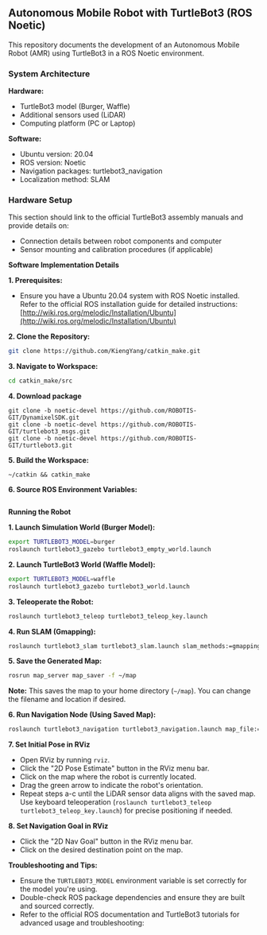 ## Autonomous Mobile Robot with TurtleBot3 (ROS Noetic)

This repository documents the development of an Autonomous Mobile Robot (AMR) using TurtleBot3 in a ROS Noetic environment.

### System Architecture

**Hardware:**

* TurtleBot3 model (Burger, Waffle) 
* Additional sensors used (LiDAR) 
* Computing platform (PC or Laptop)

**Software:**

* Ubuntu version: 20.04
* ROS version: Noetic
* Navigation packages: turtlebot3_navigation
* Localization method: SLAM
  
### Hardware Setup

This section should link to the official TurtleBot3 assembly manuals and provide details on:

* Connection details between robot components and computer
* Sensor mounting and calibration procedures (if applicable)


**Software Implementation Details**

**1. Prerequisites:**

   - Ensure you have a Ubuntu 20.04 system with ROS Noetic installed. Refer to the official ROS installation guide for detailed instructions: [http://wiki.ros.org/melodic/Installation/Ubuntu](http://wiki.ros.org/melodic/Installation/Ubuntu)

**2. Clone the Repository:**

   ```bash
   git clone https://github.com/KiengYang/catkin_make.git
   ```

**3. Navigate to Workspace:**

   ```bash
   cd catkin_make/src
   ```

**4. Download package**

   ```git clone -b noetic-devel https://github.com/ROBOTIS-GIT/turtlebot3_simulations.git
git clone -b noetic-devel https://github.com/ROBOTIS-GIT/DynamixelSDK.git
git clone -b noetic-devel https://github.com/ROBOTIS-GIT/turtlebot3_msgs.git
git clone -b noetic-devel https://github.com/ROBOTIS-GIT/turtlebot3.git
   ```

**5. Build the Workspace:**

   ```cd
   ~/catkin && catkin_make
   ```

**6. Source ROS Environment Variables:**
```source ~/catkin_make/devel/setup.bash
   ```
**Running the Robot**

**1. Launch Simulation World (Burger Model):**

   ```bash
   export TURTLEBOT3_MODEL=burger
   roslaunch turtlebot3_gazebo turtlebot3_empty_world.launch
   ```

**2. Launch TurtleBot3 World (Waffle Model):**

   ```bash
   export TURTLEBOT3_MODEL=waffle
   roslaunch turtlebot3_gazebo turtlebot3_world.launch
   ```

**3. Teleoperate the Robot:**

   ```bash
   roslaunch turtlebot3_teleop turtlebot3_teleop_key.launch
   ```

**4. Run SLAM (Gmapping):**

   ```bash
   roslaunch turtlebot3_slam turtlebot3_slam.launch slam_methods:=gmapping
   ```

**5. Save the Generated Map:**

   ```bash
   rosrun map_server map_saver -f ~/map
   ```

   **Note:** This saves the map to your home directory (`~/map`). You can change the filename and location if desired.

**6. Run Navigation Node (Using Saved Map):**

   ```bash
   roslaunch turtlebot3_navigation turtlebot3_navigation.launch map_file:=$HOME/map.yaml
   ```

**7. Set Initial Pose in RViz**

   - Open RViz by running `rviz`.
   - Click the "2D Pose Estimate" button in the RViz menu bar.
   - Click on the map where the robot is currently located.
   - Drag the green arrow to indicate the robot's orientation.
   - Repeat steps a-c until the LiDAR sensor data aligns with the saved map. Use keyboard teleoperation (`roslaunch turtlebot3_teleop turtlebot3_teleop_key.launch`) for precise positioning if needed.

**8. Set Navigation Goal in RViz**

   - Click the "2D Nav Goal" button in the RViz menu bar.
   - Click on the desired destination point on the map.

**Troubleshooting and Tips:**

* Ensure the `TURTLEBOT3_MODEL` environment variable is set correctly for the model you're using.
* Double-check ROS package dependencies and ensure they are built and sourced correctly.
* Refer to the official ROS documentation and TurtleBot3 tutorials for advanced usage and troubleshooting: 
